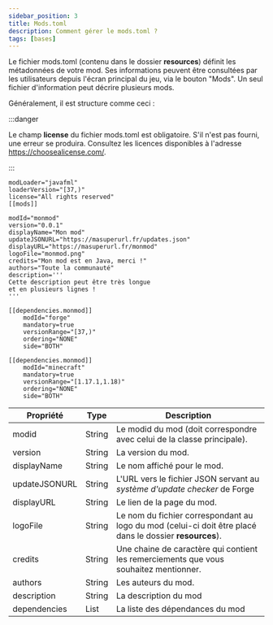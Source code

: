 ```yaml
---
sidebar_position: 3
title: Mods.toml
description: Comment gérer le mods.toml ?
tags: [bases]
---
```


Le fichier mods.toml (contenu dans le dossier **resources**) définit les métadonnées de votre mod. Ses informations peuvent être consultées par les utilisateurs depuis l'écran principal du jeu, via le bouton "Mods". Un seul fichier d'information peut décrire plusieurs mods.

Généralement, il est structure comme ceci :

:::danger

Le champ **license** du fichier mods.toml est obligatoire. S'il n'est pas fourni, une erreur se produira. Consultez les licences disponibles à l'adresse https://choosealicense.com/.

:::
```
modLoader="javafml"
loaderVersion="[37,)"
license="All rights reserved"
[[mods]]

modId="monmod"
version="0.0.1"
displayName="Mon mod"
updateJSONURL="https://masuperurl.fr/updates.json"
displayURL="https://masuperurl.fr/monmod"
logoFile="monmod.png"
credits="Mon mod est en Java, merci !"
authors="Toute la communauté"
description='''
Cette description peut être très longue
et en plusieurs lignes !
'''

[[dependencies.monmod]]
    modId="forge"
    mandatory=true
    versionRange="[37,)"
    ordering="NONE"
    side="BOTH"

[[dependencies.monmod]]
    modId="minecraft"
    mandatory=true
    versionRange="[1.17.1,1.18)"
    ordering="NONE"
    side="BOTH"
```

| Propriété | Type | Description |
|-----|-----|-----|
| modid | String | Le modid du mod (doit correspondre avec celui de la classe principale). |
| version | String | La version du mod. |
| displayName | String | Le nom affiché pour le mod. |
| updateJSONURL | String | L'URL vers le fichier JSON servant au _système d'update checker_ de Forge |
| displayURL | String | Le lien de la page du mod. |
| logoFile | String | Le nom du fichier correspondant au logo du mod (celui-ci doit être placé dans le dossier **resources**). |
| credits | String | Une chaine de caractère qui contient les remerciements que vous souhaitez mentionner. |
| authors | String | Les auteurs du mod. |
| description | String | La description du mod |
| dependencies | List | La liste des dépendances du mod |